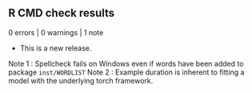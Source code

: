 ## R CMD check results

0 errors | 0 warnings | 1 note

* This is a new release.

Note 1 : Spellcheck fails on Windows even if words have been added to package `inst/WORDLIST`
Note 2 : Example duration is inherent to fitting a model with the underlying torch framework.
